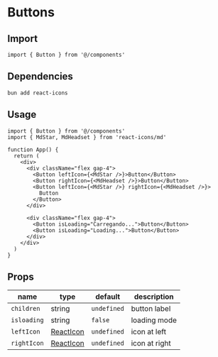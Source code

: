 # Buttons

## Import

```tsx
import { Button } from '@/components'
```

## Dependencies

```shell
bun add react-icons
```

## Usage

```tsx
import { Button } from '@/components'
import { MdStar, MdHeadset } from 'react-icons/md'

function App() {
  return (
    <div>
      <div className="flex gap-4">
        <Button leftIcon={<MdStar />}>Button</Button>
        <Button rightIcon={<MdHeadset />}>Button</Button>
        <Button leftIcon={<MdStar />} rightIcon={<MdHeadset />}>
          Button
        </Button>
      </div>

      <div className="flex gap-4">
        <Button isLoading="Carregando...">Button</Button>
        <Button isLoading="Loading...">Button</Button>
      </div>
    </div>
  )
}
```

## Props

| name        | type                                                    | default     | description   |
| ----------- | ------------------------------------------------------- | ----------- | ------------- |
| `children`  | string                                                  | `undefined` | button label  |
| `isloading` | string                                                  | `false`     | loading mode  |
| `leftIcon`  | [ReactIcon](https://react-icons.github.io/react-icons/) | `undefined` | icon at left  |
| `rightIcon` | [ReactIcon](https://react-icons.github.io/react-icons/) | `undefined` | icon at right |
